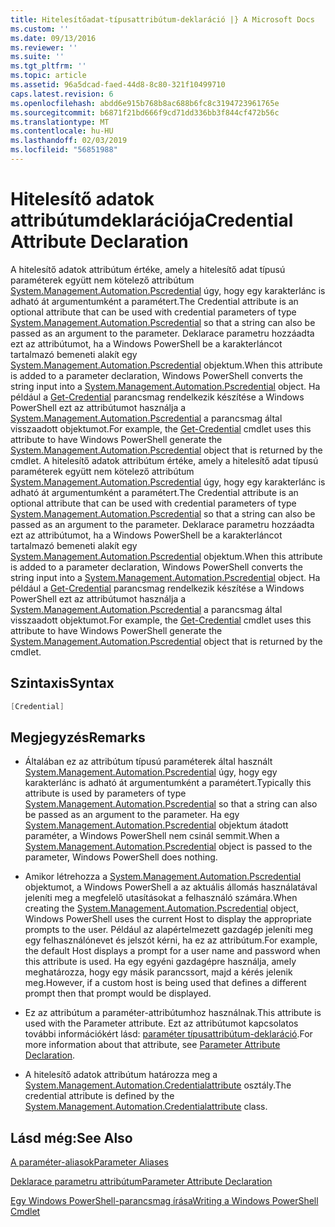 ```yaml
---
title: Hitelesítőadat-típusattribútum-deklaráció |} A Microsoft Docs
ms.custom: ''
ms.date: 09/13/2016
ms.reviewer: ''
ms.suite: ''
ms.tgt_pltfrm: ''
ms.topic: article
ms.assetid: 96a5dcad-faed-44d8-8c80-321f10499710
caps.latest.revision: 6
ms.openlocfilehash: abdd6e915b768b8ac688b6fc8c3194723961765e
ms.sourcegitcommit: b6871f21bd666f9cd71dd336bb3f844cf472b56c
ms.translationtype: MT
ms.contentlocale: hu-HU
ms.lasthandoff: 02/03/2019
ms.locfileid: "56851988"
---
```

# <a name="credential-attribute-declaration"></a><span data-ttu-id="9dde9-102">Hitelesítő adatok attribútumdeklarációja</span><span class="sxs-lookup"><span data-stu-id="9dde9-102">Credential Attribute Declaration</span></span>

<span data-ttu-id="9dde9-103">A hitelesítő adatok attribútum értéke, amely a hitelesítő adat típusú paraméterek együtt nem kötelező attribútum [System.Management.Automation.Pscredential](/dotnet/api/System.Management.Automation.PSCredential) úgy, hogy egy karakterlánc is adható át argumentumként a paramétert.</span><span class="sxs-lookup"><span data-stu-id="9dde9-103">The Credential attribute is an optional attribute that can be used with credential parameters of type [System.Management.Automation.Pscredential](/dotnet/api/System.Management.Automation.PSCredential) so that a string can also be passed as an argument to the parameter.</span></span> <span data-ttu-id="9dde9-104">Deklarace parametru hozzáadta ezt az attribútumot, ha a Windows PowerShell be a karakterláncot tartalmazó bemeneti alakít egy [System.Management.Automation.Pscredential](/dotnet/api/System.Management.Automation.PSCredential) objektum.</span><span class="sxs-lookup"><span data-stu-id="9dde9-104">When this attribute is added to a parameter declaration, Windows PowerShell converts the string input into a [System.Management.Automation.Pscredential](/dotnet/api/System.Management.Automation.PSCredential) object.</span></span> <span data-ttu-id="9dde9-105">Ha például a [Get-Credential](/powershell/module/Microsoft.PowerShell.Security/Get-Credential) parancsmag rendelkezik készítése a Windows PowerShell ezt az attribútumot használja a [System.Management.Automation.Pscredential](/dotnet/api/System.Management.Automation.PSCredential) a parancsmag által visszaadott objektumot.</span><span class="sxs-lookup"><span data-stu-id="9dde9-105">For example, the [Get-Credential](/powershell/module/Microsoft.PowerShell.Security/Get-Credential) cmdlet uses this attribute to have Windows PowerShell generate the [System.Management.Automation.Pscredential](/dotnet/api/System.Management.Automation.PSCredential) object that is returned by the cmdlet.</span></span>
<span data-ttu-id="9dde9-106">A hitelesítő adatok attribútum értéke, amely a hitelesítő adat típusú paraméterek együtt nem kötelező attribútum [System.Management.Automation.Pscredential](/dotnet/api/System.Management.Automation.PSCredential) úgy, hogy egy karakterlánc is adható át argumentumként a paramétert.</span><span class="sxs-lookup"><span data-stu-id="9dde9-106">The Credential attribute is an optional attribute that can be used with credential parameters of type [System.Management.Automation.Pscredential](/dotnet/api/System.Management.Automation.PSCredential) so that a string can also be passed as an argument to the parameter.</span></span> <span data-ttu-id="9dde9-107">Deklarace parametru hozzáadta ezt az attribútumot, ha a Windows PowerShell be a karakterláncot tartalmazó bemeneti alakít egy [System.Management.Automation.Pscredential](/dotnet/api/System.Management.Automation.PSCredential) objektum.</span><span class="sxs-lookup"><span data-stu-id="9dde9-107">When this attribute is added to a parameter declaration, Windows PowerShell converts the string input into a [System.Management.Automation.Pscredential](/dotnet/api/System.Management.Automation.PSCredential) object.</span></span> <span data-ttu-id="9dde9-108">Ha például a [Get-Credential](/powershell/module/Microsoft.PowerShell.Security/Get-Credential) parancsmag rendelkezik készítése a Windows PowerShell ezt az attribútumot használja a [System.Management.Automation.Pscredential](/dotnet/api/System.Management.Automation.PSCredential) a parancsmag által visszaadott objektumot.</span><span class="sxs-lookup"><span data-stu-id="9dde9-108">For example, the [Get-Credential](/powershell/module/Microsoft.PowerShell.Security/Get-Credential) cmdlet uses this attribute to have Windows PowerShell generate the [System.Management.Automation.Pscredential](/dotnet/api/System.Management.Automation.PSCredential) object that is returned by the cmdlet.</span></span>

## <a name="syntax"></a><span data-ttu-id="9dde9-109">Szintaxis</span><span class="sxs-lookup"><span data-stu-id="9dde9-109">Syntax</span></span>

```csharp
[Credential]
```

## <a name="remarks"></a><span data-ttu-id="9dde9-110">Megjegyzés</span><span class="sxs-lookup"><span data-stu-id="9dde9-110">Remarks</span></span>

- <span data-ttu-id="9dde9-111">Általában ez az attribútum típusú paraméterek által használt [System.Management.Automation.Pscredential](/dotnet/api/System.Management.Automation.PSCredential) úgy, hogy egy karakterlánc is adható át argumentumként a paramétert.</span><span class="sxs-lookup"><span data-stu-id="9dde9-111">Typically this attribute is used by parameters of type [System.Management.Automation.Pscredential](/dotnet/api/System.Management.Automation.PSCredential) so that a string can also be passed as an argument to the parameter.</span></span> <span data-ttu-id="9dde9-112">Ha egy [System.Management.Automation.Pscredential](/dotnet/api/System.Management.Automation.PSCredential) objektum átadott paraméter, a Windows PowerShell nem csinál semmit.</span><span class="sxs-lookup"><span data-stu-id="9dde9-112">When a [System.Management.Automation.Pscredential](/dotnet/api/System.Management.Automation.PSCredential) object is passed to the parameter, Windows PowerShell does nothing.</span></span>

- <span data-ttu-id="9dde9-113">Amikor létrehozza a [System.Management.Automation.Pscredential](/dotnet/api/System.Management.Automation.PSCredential) objektumot, a Windows PowerShell a az aktuális állomás használatával jeleníti meg a megfelelő utasításokat a felhasználó számára.</span><span class="sxs-lookup"><span data-stu-id="9dde9-113">When creating the [System.Management.Automation.Pscredential](/dotnet/api/System.Management.Automation.PSCredential) object, Windows PowerShell uses the current Host to display the appropriate prompts to the user.</span></span> <span data-ttu-id="9dde9-114">Például az alapértelmezett gazdagép jeleníti meg egy felhasználónevet és jelszót kérni, ha ez az attribútum.</span><span class="sxs-lookup"><span data-stu-id="9dde9-114">For example, the default Host displays a prompt for a user name and password when this attribute is used.</span></span> <span data-ttu-id="9dde9-115">Ha egy egyéni gazdagépre használja, amely meghatározza, hogy egy másik parancssort, majd a kérés jelenik meg.</span><span class="sxs-lookup"><span data-stu-id="9dde9-115">However, if a custom host is being used that defines a different prompt then that prompt would be displayed.</span></span>

- <span data-ttu-id="9dde9-116">Ez az attribútum a paraméter-attribútumhoz használnak.</span><span class="sxs-lookup"><span data-stu-id="9dde9-116">This attribute is used with the Parameter attribute.</span></span> <span data-ttu-id="9dde9-117">Ezt az attribútumot kapcsolatos további információkért lásd: [paraméter típusattribútum-deklaráció](./parameter-attribute-declaration.md).</span><span class="sxs-lookup"><span data-stu-id="9dde9-117">For more information about that attribute, see [Parameter Attribute Declaration](./parameter-attribute-declaration.md).</span></span>

- <span data-ttu-id="9dde9-118">A hitelesítő adatok attribútum határozza meg a [System.Management.Automation.Credentialattribute](/dotnet/api/System.Management.Automation.CredentialAttribute) osztály.</span><span class="sxs-lookup"><span data-stu-id="9dde9-118">The credential attribute is defined by the [System.Management.Automation.Credentialattribute](/dotnet/api/System.Management.Automation.CredentialAttribute) class.</span></span>

## <a name="see-also"></a><span data-ttu-id="9dde9-119">Lásd még:</span><span class="sxs-lookup"><span data-stu-id="9dde9-119">See Also</span></span>

[<span data-ttu-id="9dde9-120">A paraméter-aliasok</span><span class="sxs-lookup"><span data-stu-id="9dde9-120">Parameter Aliases</span></span>](./parameter-aliases.md)

[<span data-ttu-id="9dde9-121">Deklarace parametru attribútum</span><span class="sxs-lookup"><span data-stu-id="9dde9-121">Parameter Attribute Declaration</span></span>](./parameter-attribute-declaration.md)

[<span data-ttu-id="9dde9-122">Egy Windows PowerShell-parancsmag írása</span><span class="sxs-lookup"><span data-stu-id="9dde9-122">Writing a Windows PowerShell Cmdlet</span></span>](./writing-a-windows-powershell-cmdlet.md)
